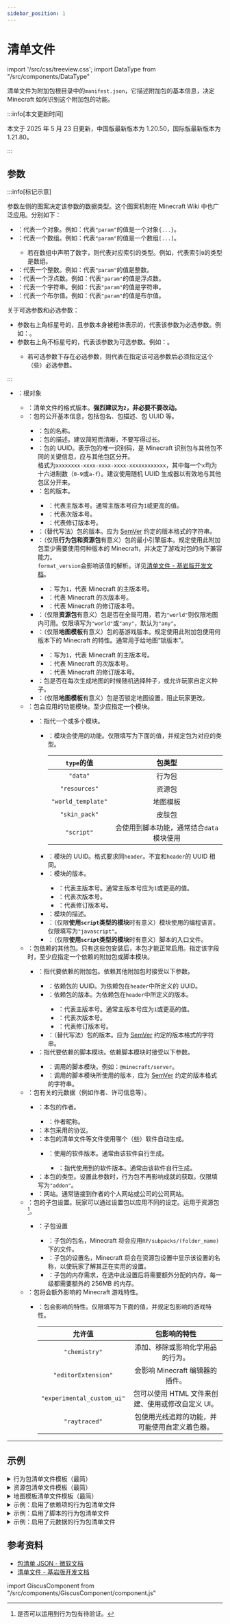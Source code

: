```yaml
---
sidebar_position: 1
---
```


# 清单文件

import '/src/css/treeview.css';
import DataType from "/src/components/DataType"

清单文件为附加包根目录中的`manifest.json`，它描述附加包的基本信息，决定 Minecraft 如何识别这个附加包的功能。

:::info[本文更新时间]

本文于 2025 年 5 月 23 日更新，中国版最新版本为 1.20.50，国际版最新版本为 1.21.80。

:::

## 参数

:::info[标记示意]

参数左侧的图案决定该参数的数据类型。这个图案机制在 Minecraft Wiki 中也广泛应用。分别如下：

- <DataType dataType="object"/>：代表一个对象。例如：<DataType dataType="object" name="param"/>代表`"param"`的值是一个对象`{...}`。
- <DataType dataType="array"/>：代表一个数组。例如：<DataType dataType="array" name="param"/>代表`"param"`的值是一个数组`[...]`。
  - 若在数组中声明了数字，则代表对应索引的类型。例如<DataType dataType="array" name="0"/>，代表索引`0`的类型是数组。
- <DataType dataType="int"/>：代表一个整数。例如：<DataType dataType="int" name="param"/>代表`"param"`的值是整数。
- <DataType dataType="float"/>：代表一个浮点数。例如：<DataType dataType="float" name="param"/>代表`"param"`的值是浮点数。
- <DataType dataType="string"/>：代表一个字符串。例如：<DataType dataType="string" name="param"/>代表`"param"`的值是字符串。
- <DataType dataType="boolean"/>：代表一个布尔值。例如：<DataType dataType="boolean" name="param"/>代表`"param"`的值是布尔值。

关于可选参数和必选参数：

- 参数右上角标星号的，且参数本身被粗体表示的，代表该参数为必选参数。例如：<DataType dataType="object" name="param" isRequired/>。
- 参数右上角不标星号的，代表该参数为可选参数。例如：<DataType dataType="object" name="param"/>。
  - 若可选参数下存在必选参数，则代表在指定该可选参数后必须指定这个（些）必选参数。

:::

<treeview>

- <DataType dataType="object"/>：根对象
  - <DataType dataType="int" name="format_version" isRequired/>：清单文件的格式版本。**强烈建议为`2`，非必要不要改动。**
  - <DataType dataType="object" name="header" isRequired/>：包的公开基本信息，包括包名、包描述、包 UUID 等。
    - <DataType dataType="string" name="name" isRequired/>：包的名称。
    - <DataType dataType="string" name="description"/>：包的描述。建议简短而清晰，不要写得过长。
    - <DataType dataType="string" name="uuid" isRequired/>：包的 UUID。表示包的唯一识别码，是 Minecraft 识别包与其他包不同的关键信息，应与其他包区分开。  
      格式为`xxxxxxxx-xxxx-xxxx-xxxx-xxxxxxxxxxxx`，其中每一个`x`均为十六进制数（`0-9`或`a-f`）。建议使用随机 UUID 生成器以有效地与其他包区分开来。
    - <DataType dataType="array" name="version" isRequired/>：包的版本。
      - <DataType dataType="int" name="0" isRequired/>：代表主版本号。通常主版本号应为`1`或更高的值。
      - <DataType dataType="int" name="1" isRequired/>：代表次版本号。
      - <DataType dataType="int" name="2" isRequired/>：代表修订版本号。
    - <DataType dataType="string" name="version" isRequired/>：（替代写法）包的版本。应为 [SemVer](https://semver.org/) 约定的版本格式的字符串。
    - <DataType dataType="array" name="min_engine_version" isRequired/>：（仅限**行为包和资源包**有意义）包的最小引擎版本。规定使用此附加包至少需要使用何种版本的 Minecraft，并决定了游戏对包的向下兼容能力。  
      `format_version`会影响该值的解析。详见[清单文件 - 基岩版开发文档](https://www.mcbe-dev.net/addons/data-driven/general/manifest.html)。
      - <DataType dataType="int" name="0" isRequired/>：写为`1`，代表 Minecraft 的主版本号。
      - <DataType dataType="int" name="1" isRequired/>：代表 Minecraft 的次版本号。
      - <DataType dataType="int" name="2" isRequired/>：代表 Minecraft 的修订版本号。
    - <DataType dataType="string" name="pack_scope"/>：（仅限**资源包**有意义）包是否在全局可用，若为`"world"`则仅限地图内可用。仅限填写为`"world"`或`"any"`，默认为`"any"`。
    - <DataType dataType="array" name="base_game_version" isRequired/>：（仅限**地图模板**有意义）包的基游戏版本。规定使用此附加包使用何版本下的 Minecraft 的特性。通常用于给地图“锁版本”。
      - <DataType dataType="int" name="0" isRequired/>：写为`1`，代表 Minecraft 的主版本号。
      - <DataType dataType="int" name="1" isRequired/>：代表 Minecraft 的次版本号。
      - <DataType dataType="int" name="2" isRequired/>：代表 Minecraft 的修订版本号。
    - <DataType dataType="boolean" name="allow_random_seed"/>：包是否在每次生成地图的时候随机选择种子，或允许玩家自定义种子。
    - <DataType dataType="boolean" name="lock_template_options" isRequired/>：（仅限**地图模板**有意义）包是否锁定地图设置，阻止玩家更改。
  - <DataType dataType="array" name="modules" isRequired/>：包会应用的功能模块。至少应指定一个模块。
    - <DataType dataType="object" isRequired/>：指代一个或多个模块。
      - <DataType dataType="string" name="type" isRequired/>：模块会使用的功能。仅限填写为下面的值，并规定包为对应的类型。
        <!-- markdownlint-disable MD058 -->
        | `type`的值 | 包类型 |
        | :---: | :---: |
        | `"data"` | 行为包 |
        | `"resources"` | 资源包 |
        | `"world_template"` | 地图模板 |
        | `"skin_pack"` | 皮肤包 |
        | `"script"` | 会使用到脚本功能，通常结合`data`模块使用 |
        <!-- markdownlint-enable MD058 -->
      - <DataType dataType="string" name="uuid" isRequired/>：模块的 UUID。格式要求同`header`。不宜和`header`的 UUID 相同。
      - <DataType dataType="array" name="version" isRequired/>：模块的版本。
        - <DataType dataType="int" name="0" isRequired/>：代表主版本号。通常主版本号应为`1`或更高的值。
        - <DataType dataType="int" name="1" isRequired/>：代表次版本号。
        - <DataType dataType="int" name="2" isRequired/>：代表修订版本号。
      - <DataType dataType="string" name="description"/>：模块的描述。
      - <DataType dataType="string" name="language"/>：（仅限**使用`script`类型的模块**时有意义）模块使用的编程语言。仅限填写为`"javascript"`。
      - <DataType dataType="string" name="entry"/>：（仅限**使用`script`类型的模块**时有意义）脚本的入口文件。
  - <DataType dataType="array" name="dependencies"/>：包依赖的其他包。只有这些包安装后，本包才能正常启用。指定该字段时，至少应指定一个依赖的附加包或脚本模块。
    - <DataType dataType="object"/>：指代要依赖的附加包。依赖其他附加包时接受以下参数。
      - <DataType dataType="string" name="uuid" isRequired/>：依赖包的 UUID。为依赖包在`header`中所定义的 UUID。
      - <DataType dataType="array" name="version" isRequired/>：依赖包的版本。为依赖包在`header`中所定义的版本。
        - <DataType dataType="int" name="0" isRequired/>：代表主版本号。通常主版本号应为`1`或更高的值。
        - <DataType dataType="int" name="1" isRequired/>：代表次版本号。
        - <DataType dataType="int" name="2" isRequired/>：代表修订版本号。
      - <DataType dataType="string" name="version" isRequired/>：（替代写法）包的版本。应为 [SemVer](https://semver.org/) 约定的版本格式的字符串。
    - <DataType dataType="object"/>：指代要依赖的脚本模块。依赖脚本模块时接受以下参数。
      - <DataType dataType="string" name="module_name" isRequired/>：调用的脚本模块。例如：`@minecraft/server`。
      - <DataType dataType="string" name="version" isRequired/>：调用的脚本模块所使用的版本，应为 [SemVer](https://semver.org/) 约定的版本格式的字符串。
  - <DataType dataType="object" name="metadata"/>：包有关的元数据（例如作者、许可信息等）。
    - <DataType dataType="array" name="authors"/>：本包的作者。
      - <DataType dataType="string" isRequired/>：作者昵称。
    - <DataType dataType="string" name="license"/>：本包采用的协议。
    - <DataType dataType="object" name="generated_with"/>：本包的清单文件等文件使用哪个（些）软件自动生成。
      - <DataType dataType="array" name="(软件名)" isRequired/>：使用的软件版本。通常由该软件自行生成。
        - <DataType dataType="string" isRequired/>：指代使用到的软件版本。通常由该软件自行生成。
    - <DataType dataType="string" name="product_type"/>：本包的类型。设置此参数时，行为包不再影响成就的获取。仅限填写为`"addon"`。
    - <DataType dataType="string" name="url"/>：网站。通常链接到作者的个人网站或公司的公司网站。
  - <DataType dataType="array" name="subpack"/>：包的子包设置。玩家可以通过设置包以应用不同的设定。运用于资源包[^1]。
    - <DataType dataType="object"/>：子包设置
      - <DataType dataType="string" name="folder_name" isRequired/>：子包的包名，Minecraft 将会应用`RP/subpacks/(folder_name)`下的文件。
      - <DataType dataType="string" name="name" isRequired/>：子包的设置名，Minecraft 将会在资源包设置中显示该设置的名称，以使玩家了解其正在实用的设置。
      - <DataType dataType="int" name="memory_tier"/>：子包的内存需求，在选中此设置后将需要额外分配的内存。每一级都需要额外的 256MB 的内存。
  - <DataType dataType="array" name="capabilities"/>：包将会额外影响的 Minecraft 游戏特性。
    - <DataType dataType="string" isRequired/>：包会影响的特性。仅限填写为下面的值，并规定包影响的游戏特性。
      <!-- markdownlint-disable MD058 -->
      | 允许值 | 包影响的特性 |
      | :---: | :---: |
      | `"chemistry"` | 添加、移除或影响化学用品的行为。 |
      | `"editorExtension"` | 会影响 Minecraft 编辑器的插件。 |
      | `"experimental_custom_ui"` | 包可以使用 HTML 文件来创建、使用或修改自定义 UI。 |
      | `"raytraced"` | 包使用光线追踪的功能，并可能使用自定义着色器。 |
      <!-- markdownlint-enable MD058 -->

</treeview>

[^1]: 是否可以运用到行为包有待验证。

---

## 示例

<details>

<summary>行为包清单文件模板（最简）</summary>

```json showLineNumbers title="manifest.json"
{
    "format_version": 2,
    "header": {
        "name": "(包名)",
        "description": "(包描述)",
        "uuid": "(uuid1)",
        "version": [ 1, 0, 0 ],
        "min_engine_version": [ 1, 20, 50 ]
    },
    "modules": [
        {
            "type": "data",
            "uuid": "(uuid2)",
            "version": [ 1, 0, 0 ]
        }
    ]
}
```

</details>

<details>

<summary>资源包清单文件模板（最简）</summary>

```json showLineNumbers title="manifest.json"
{
    "format_version": 2,
    "header": {
        "name": "(包名)",
        "description": "(包描述)",
        "uuid": "(uuid1)",
        "version": [ 1, 0, 0 ],
        "min_engine_version": [ 1, 20, 50 ]
    },
    "modules": [
        {
            "type": "resources",
            "uuid": "(uuid2)",
            "version": [ 1, 0, 0 ]
        }
    ]
}
```

</details>

<details>

<summary>地图模板清单文件模板（最简）</summary>

```json showLineNumbers title="manifest.json"
{
    "format_version": 2,
    "header": {
        "name": "(包名)",
        "description": "(包描述)",
        "uuid": "(uuid1)",
        "version": [ 1, 0, 0 ],
        "base_game_version": [ 1, 20, 50 ],
        "lock_template_options": true
    },
    "modules": [
        {
            "type": "world_template",
            "uuid": "(uuid2)",
            "version": [ 1, 0, 0 ]
        }
    ]
}
```

</details>

<details>

<summary>示例：启用了依赖项的行为包清单文件</summary>

```json showLineNumbers title="manifest.json"
{
    "format_version": 2,
    "header": {
        "name": "依赖项测试包",
        "description": "一个启用了依赖其他资源包的行为包",
        "uuid": "e7a3f199-6505-4398-baf7-8ba15bca441a",
        "version": [ 1, 0, 0 ],
        "min_engine_version": [ 1, 20, 50 ]
    },
    "modules": [
        {
            "type": "data",
            "uuid": "fd6e3abd-7160-439b-85ba-b208914c78ca",
            "version": [ 1, 0, 0 ]
        }
    ],
    "dependencies": [
        {
            "uuid": "714dc36a-1308-4d94-a67c-2c60cb580862",
            "version": [ 1, 0, 0 ]
        }
    ]
}
```

</details>

<details>

<summary>示例：启用了脚本的行为包清单文件</summary>

```json showLineNumbers title="manifest.json"
{
    "format_version": 2,
    "header": {
        "name": "脚本测试包",
        "description": "一个启用了脚本的行为包",
        "uuid": "cbf56a50-81b1-4835-b1f9-bfdbc37d0dd7",
        "version": [ 1, 0, 0 ],
        "min_engine_version": [ 1, 20, 50 ]
    },
    "modules": [
        {
            "type": "data",
            "uuid": "47eaf802-9d96-4537-b320-09908df6557d",
            "version": [ 1, 0, 0 ]
        },
        {
            "type": "script",
            "uuid": "b915ee94-62b9-453f-8571-9715b022bb04",
            "version": [ 1, 0, 0 ],
            "entry": "scripts/main.js",
            "language": "javascript"
        }
    ],
    "dependencies": [
        {
            "module_name": "@minecraft/server",
            "version": "1.7.0"
        }
    ]
}
```

</details>

<details>

<summary>示例：启用了元数据的行为包清单文件</summary>

```json showLineNumbers title="manifest.json"
{
    "format_version": 2,
    "header": {
        "name": "元数据测试包",
        "description": "一个启用了作者信息记录的行为包",
        "uuid": "fbf600e2-a00f-4905-8d10-e04a1bdacbde",
        "version": [ 1, 0, 0 ],
        "min_engine_version": [ 1, 20, 50 ]
    },
    "modules": [
        {
            "type": "data",
            "uuid": "d5d2004c-2db3-4833-88ce-fff05f9099eb",
            "version": [ 1, 0, 0 ]
        }
    ],
    "metadata": {
        "authors": [ "YZBWDLT" ],
        "url": "https://yzbwdlt.pages.dev",
        "license": "cc-by-nc-sa 4.0",
        "product_type": "addon"
    }
}
```

</details>

## 参考资料

- [包清单 JSON - 微软文档](https://learn.microsoft.com/en-us/minecraft/creator/reference/content/addonsreference/packmanifest?view=minecraft-bedrock-stable)
- [清单文件 - 基岩版开发文档](https://www.mcbe-dev.net/addons/data-driven/general/manifest.html)

import GiscusComponent from "/src/components/GiscusComponent/component.js"

<GiscusComponent/>
